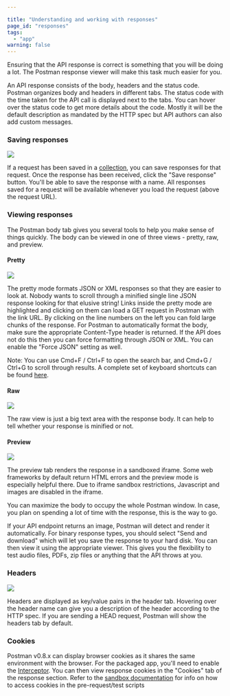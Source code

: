 ```yaml
---

title: "Understanding and working with responses"
page_id: "responses"
tags: 
  - "app"
warning: false
---
```


Ensuring that the API response is correct is something that you will be doing a lot. The Postman response viewer will make this task much easier for you.

An API response consists of the body, headers and the status code. Postman organizes body and headers in different tabs.
The status code with the time taken for the API call is displayed next to the tabs. You can hover over the status code to get more details about the code.
Mostly it will be the default description as mandated by the HTTP spec but API authors can also add custom messages.

### Saving responses

[![](https://www.getpostman.com/img/v1/docs/thumbs/33.png)
][0]

If a request has been saved in a [collection][1], you can save responses for that request. Once the response has been received, click the "Save response" button. You'll be able to save the response with a name. All responses saved for a request will be available whenever you load the request (above the request URL).
  

### Viewing responses

The Postman body tab gives you several tools to help you make sense of things quickly. The body can be viewed in one of three views - pretty, raw, and preview.

#### Pretty

[![](https://www.getpostman.com/img/v1/docs/thumbs/31.png)
][2]

The pretty mode formats JSON or XML responses so that they are easier to look at. Nobody wants to scroll through a minified single line JSON response looking for that elusive string!
Links inside the pretty mode are highlighted and clicking on them can load a GET request in Postman with the link URL. By clicking on the line numbers on the left you can fold large chunks of the response.
For Postman to automatically format the body, make sure the appropriate Content-Type header is returned. If the API does not do this then you can force formatting through JSON or XML.
You can enable the "Force JSON" setting as well.

Note: You can use Cmd+F / Ctrl+F to open the search bar, and Cmd+G / Ctrl+G to scroll through results. A complete set of keyboard shortcuts can be found [here][3].

#### Raw

[![](https://www.getpostman.com/img/v1/docs/thumbs/11.png)
][4]

The raw view is just a big text area with the response body. It can help to tell whether your response is minified or not.

#### Preview

[![](https://www.getpostman.com/img/v1/docs/thumbs/12.png)
][5]

The preview tab renders the response in a sandboxed iframe. Some web frameworks by default return HTML errors and the preview mode is especially helpful there. Due to iframe sandbox restrictions, Javascript and images are disabled in the iframe.

You can maximize the body to occupy the whole Postman window. In case, you plan on spending a lot of time with the response, this is the way to go.

If your API endpoint returns an image, Postman will detect and render it automatically. For binary response types, you should select "Send and download" which will let you save the response to your hard disk. You can then view it using the appropriate viewer. This gives you the flexibility to test audio files, PDFs, zip files or anything that the API throws at you.

### Headers

[![](https://www.getpostman.com/img/v1/docs/thumbs/13.png)
][6]

Headers are displayed as key/value pairs in the header tab. Hovering over the header name can give you a description of the header according to the HTTP spec. If you are sending a HEAD request, Postman will show the headers tab by default.

### Cookies

Postman v0.8.x can display browser cookies as it shares the same environment with the browser.
For the packaged app, you'll need to enable the [Interceptor][7]. You can then view response cookies in the "Cookies" tab of the response section.
Refer to the [sandbox documentation][8] for info on how to access cookies in the pre-request/test scripts


[0]: https://www.getpostman.com/img/v1/docs/source/33.png
[1]: https://www.getpostman.com/docs/collections
[2]: https://www.getpostman.com/img/v1/docs/source/31.png
[3]: https://www.getpostman.com/docs/texteditor
[4]: https://www.getpostman.com/img/v1/docs/source/11.png
[5]: https://www.getpostman.com/img/v1/docs/source/12.png
[6]: https://www.getpostman.com/img/v1/docs/source/13.png
[7]: https://www.getpostman.com/docs/capture#interceptor
[8]: https://www.getpostman.com/docs/jetpacks_sandbox
